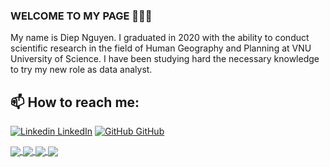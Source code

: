 ### WELCOME TO MY PAGE 👋👋👋
My name is Diep Nguyen. I graduated in 2020 with the ability to conduct scientific research in the field of Human Geography and Planning at VNU University of Science. I have been studying hard the necessary knowledge to try my new role as data analyst.<br>
## 📫 How to reach me: 

[![Linkedin](https://i.stack.imgur.com/gVE0j.png) LinkedIn](https://www.linkedin.com/in/nguyen-ngoc-diep/) [![GitHub](https://i.stack.imgur.com/tskMh.png) GitHub](https://github.com/dieppnguyen) 



<a href="https://github.com/dieppnguyen/Explore-Ecommerce-Dataset/">
  <!-- Change the `github-readme-stats.anuraghazra1.vercel.app` to `github-readme-stats.vercel.app`  -->
  <img align="center" src="https://github-readme-stats.anuraghazra1.vercel.app/api/pin/?username=dieppnguyen&repo=Explore-Ecommerce-Dataset&theme=radical" />
</a>    
<a href="https://github.com/dieppnguyen/Superstore-Sales/">
  <!-- Change the `github-readme-stats.anuraghazra1.vercel.app` to `github-readme-stats.vercel.app`  -->
  <img align="center" src="https://github-readme-stats.anuraghazra1.vercel.app/api/pin/?username=dieppnguyen&repo=Superstore-Sales&theme=merko" />
</a>

<a href="https://github.com/dieppnguyen/Cohort-Analysis/">
  <!-- Change the `github-readme-stats.anuraghazra1.vercel.app` to `github-readme-stats.vercel.app`  -->
  <img align="center" src="https://github-readme-stats.anuraghazra1.vercel.app/api/pin/?username=dieppnguyen&repo=Cohort-Analysis&theme=gruvbox" />
</a>    
<a href="https://github.com/dieppnguyen/Data-Wrangling/">
  <!-- Change the `github-readme-stats.anuraghazra1.vercel.app` to `github-readme-stats.vercel.app`  -->
  <img align="center" src="https://github-readme-stats.anuraghazra1.vercel.app/api/pin/?username=dieppnguyen&repo=Data-Wrangling&theme=dark" />
</a>

 
